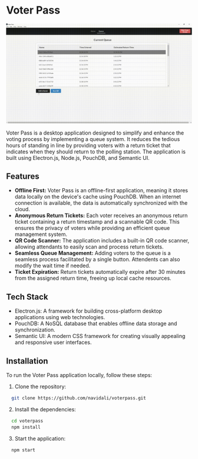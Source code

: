 
# Voter Pass
![Sample Queue Picture](sample.png)

Voter Pass is a desktop application designed to simplify and enhance the voting process by implementing a queue system. It reduces the tedious hours of standing in line by providing voters with a return ticket that indicates when they should return to the polling station. The application is built using Electron.js, Node.js, PouchDB, and Semantic UI.

## Features

- **Offline First:** Voter Pass is an offline-first application, meaning it stores data locally on the device's cache using PouchDB. When an internet connection is available, the data is automatically synchronized with the cloud.
- **Anonymous Return Tickets:** Each voter receives an anonymous return ticket containing a return timestamp and a scannable QR code. This ensures the privacy of voters while providing an efficient queue management system.
- **QR Code Scanner:** The application includes a built-in QR code scanner, allowing attendants to easily scan and process return tickets.
- **Seamless Queue Management:** Adding voters to the queue is a seamless process facilitated by a single button. Attendents can also modify the wait time if needed.
- **Ticket Expiration:** Return tickets automatically expire after 30 minutes from the assigned return time, freeing up local cache resources.

## Tech Stack
- Electron.js: A framework for building cross-platform desktop applications using web technologies.
- PouchDB: A NoSQL database that enables offline data storage and synchronization.
- Semantic UI: A modern CSS framework for creating visually appealing and responsive user interfaces.

## Installation
To run the Voter Pass application locally, follow these steps:

1. Clone the repository:

```bash
  git clone https://github.com/navidali/voterpass.git
```

2. Install the dependencies:

```bash
  cd voterpass
  npm install
```

3. Start the application:

```bash
  npm start
```
